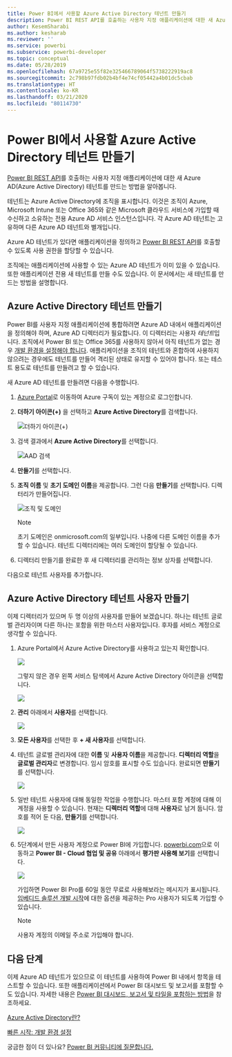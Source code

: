 ```yaml
---
title: Power BI에서 사용할 Azure Active Directory 테넌트 만들기
description: Power BI REST API를 호출하는 사용자 지정 애플리케이션에 대한 새 Azure AD(Azure Active Directory) 테넌트를 만드는 방법을 알아봅니다.
author: KesemSharabi
ms.author: kesharab
ms.reviewer: ''
ms.service: powerbi
ms.subservice: powerbi-developer
ms.topic: conceptual
ms.date: 05/28/2019
ms.openlocfilehash: 67a9725e55f82e325466789064f5738222919ac8
ms.sourcegitcommit: 2c798b97fdb02b4bf4e74cf05442a4b01dc5cbab
ms.translationtype: HT
ms.contentlocale: ko-KR
ms.lasthandoff: 03/21/2020
ms.locfileid: "80114730"
---
```

# <a name="create-an-azure-active-directory-tenant-to-use-with-power-bi"></a>Power BI에서 사용할 Azure Active Directory 테넌트 만들기

[Power BI REST API](../automation/rest-api-reference.md)를 호출하는 사용자 지정 애플리케이션에 대한 새 Azure AD(Azure Active Directory) 테넌트를 만드는 방법을 알아봅니다.

테넌트는 Azure Active Directory에 조직을 표시합니다. 이것은 조직이 Azure, Microsoft Intune 또는 Office 365와 같은 Microsoft 클라우드 서비스에 가입할 때 수신하고 소유하는 전용 Azure AD 서비스 인스턴스입니다. 각 Azure AD 테넌트는 고유하며 다른 Azure AD 테넌트와 별개입니다.

Azure AD 테넌트가 있다면 애플리케이션을 정의하고 [Power BI REST API](../automation/rest-api-reference.md)를 호출할 수 있도록 사용 권한을 할당할 수 있습니다.

조직에는 애플리케이션에 사용할 수 있는 Azure AD 테넌트가 이미 있을 수 있습니다. 또한 애플리케이션 전용 새 테넌트를 만들 수도 있습니다. 이 문서에서는 새 테넌트를 만드는 방법을 설명합니다.

## <a name="create-an-azure-active-directory-tenant"></a>Azure Active Directory 테넌트 만들기

Power BI를 사용자 지정 애플리케이션에 통합하려면 Azure AD 내에서 애플리케이션을 정의해야 하며, Azure AD 디렉터리가 필요합니다. 이 디렉터리는 사용자 *테넌트*입니다. 조직에서 Power BI 또는 Office 365를 사용하지 않아서 아직 테넌트가 없는 경우 [개발 환경을 설정해야 합니다](https://docs.microsoft.com/azure/active-directory/develop/active-directory-howto-tenant). 애플리케이션을 조직의 테넌트와 혼합하여 사용하지 않으려는 경우에도 테넌트를 만들어 격리된 상태로 유지할 수 있어야 합니다. 또는 테스트 용도로 테넌트를 만들려고 할 수 있습니다.

새 Azure AD 테넌트를 만들려면 다음을 수행합니다.

1. [Azure Portal](https://portal.azure.com)로 이동하여 Azure 구독이 있는 계정으로 로그인합니다.

2. **더하기 아이콘(+)** 을 선택하고 **Azure Active Directory**를 검색합니다.

    ![더하기 아이콘(+)](media/create-an-azure-active-directory-tenant/new-directory.png)

3. 검색 결과에서 **Azure Active Directory**를 선택합니다.

    ![AAD 검색](media/create-an-azure-active-directory-tenant/new-directory2.png)

4. **만들기**를 선택합니다.

5. **조직 이름** 및 **초기 도메인 이름**을 제공합니다. 그런 다음 **만들기**를 선택합니다. 디렉터리가 만들어집니다.

    ![조직 및 도메인](media/create-an-azure-active-directory-tenant/organization-and-domain.png)

   > [!NOTE]
   > 초기 도메인은 onmicrosoft.com의 일부입니다. 나중에 다른 도메인 이름을 추가할 수 있습니다. 테넌트 디렉터리에는 여러 도메인이 할당될 수 있습니다.

6. 디렉터리 만들기를 완료한 후 새 디렉터리를 관리하는 정보 상자를 선택합니다.

다음으로 테넌트 사용자를 추가합니다.

## <a name="create-azure-active-directory-tenant-users"></a>Azure Active Directory 테넌트 사용자 만들기

이제 디렉터리가 있으며 두 명 이상의 사용자를 만들어 보겠습니다. 하나는 테넌트 글로벌 관리자이며 다른 하나는 포함을 위한 마스터 사용자입니다. 후자를 서비스 계정으로 생각할 수 있습니다.

1. Azure Portal에서 Azure Active Directory를 사용하고 있는지 확인합니다.

    ![](media/create-an-azure-active-directory-tenant/aad-flyout.png)

    그렇지 않은 경우 왼쪽 서비스 탐색에서 Azure Active Directory 아이콘을 선택합니다.

    ![](media/create-an-azure-active-directory-tenant/aad-service.png)

2. **관리** 아래에서 **사용자**를 선택합니다.

    ![](media/create-an-azure-active-directory-tenant/users-and-groups.png)

3. **모든 사용자**를 선택한 후 **+ 새 사용자**를 선택합니다.

4. 테넌트 글로벌 관리자에 대한 **이름** 및 **사용자 이름**을 제공합니다. **디렉터리 역할**을 **글로벌 관리자**로 변경합니다. 임시 암호를 표시할 수도 있습니다. 완료되면 **만들기**를 선택합니다.

    ![](media/create-an-azure-active-directory-tenant/global-admin.png)

5. 일반 테넌트 사용자에 대해 동일한 작업을 수행합니다. 마스터 포함 계정에 대해 이 계정을 사용할 수 있습니다. 현재는 **디렉터리 역할**에 대해 **사용자**로 남겨 둡니다. 암호를 적어 둔 다음, **만들기**를 선택합니다.

    ![](media/create-an-azure-active-directory-tenant/pbiembed-user.png)

6. 5단계에서 만든 사용자 계정으로 Power BI에 가입합니다. [powerbi.com](https://powerbi.microsoft.com/get-started/)으로 이동하고 **Power BI - Cloud 협업 및 공유** 아래에서 **평가판 사용해 보기**를 선택합니다.

    ![](media/create-an-azure-active-directory-tenant/try-powerbi-free.png)

    가입하면 Power BI Pro를 60일 동안 무료로 사용해보라는 메시지가 표시됩니다. [임베디드 솔루션 개발 시작](embed-sample-for-customers.md)에 대한 옵션을 제공하는 Pro 사용자가 되도록 가입할 수 있습니다.

   > [!NOTE]
   > 사용자 계정의 이메일 주소로 가입해야 합니다.

## <a name="next-steps"></a>다음 단계

이제 Azure AD 테넌트가 있으므로 이 테넌트를 사용하여 Power BI 내에서 항목을 테스트할 수 있습니다. 또한 애플리케이션에서 Power BI 대시보드 및 보고서를 포함할 수도 있습니다. 자세한 내용은 [Power BI 대시보드, 보고서 및 타일을 포함하는 방법](embed-sample-for-customers.md)을 참조하세요.

[Azure Active Directory란?](https://docs.microsoft.com/azure/active-directory/active-directory-whatis) 
 
[빠른 시작: 개발 환경 설정](https://docs.microsoft.com/azure/active-directory/develop/active-directory-howto-tenant)  

궁금한 점이 더 있나요? [Power BI 커뮤니티에 질문합니다.](https://community.powerbi.com/)
